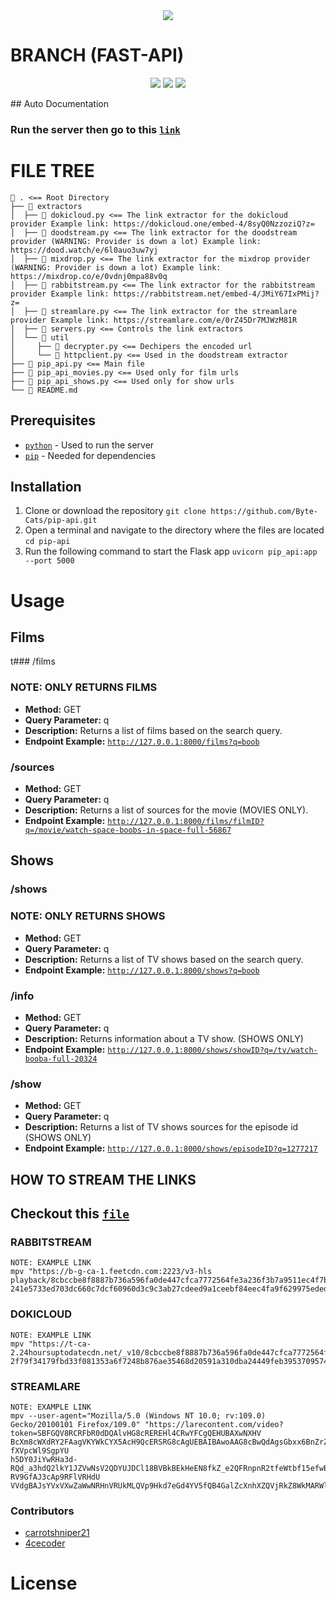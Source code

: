 <div align="center">
	<img src="https://i.imgur.com/dfGnlNc.png" />
	
</div>

# BRANCH (FAST-API)
<div align="center">
	
![](https://img.shields.io/badge/Repo%20Status-Active-informational?style=flat&logo=GitHub&logoColor=white&color=brightgreen)
![](https://img.shields.io/badge/Python-3.7-informational?style=flat&logo=Python&logoColor=white&color=blue)
![](https://img.shields.io/badge/Build%20Status-Passing-informational?style=flat&logoColor=white&color=success)

</div>	
## Auto Documentation

### Run the server then go to this [`link`](http://127.0.0.1:8000/docs)

# FILE TREE

```
 . <== Root Directory
├──  extractors
│  ├──  dokicloud.py <== The link extractor for the dokicloud provider Example link: https://dokicloud.one/embed-4/8syQ0NzzoziQ?z=
│  ├──  doodstream.py <== The link extractor for the doodstream provider (WARNING: Provider is down a lot) Example link: https://dood.watch/e/6l0auo3uw7yj
│  ├──  mixdrop.py <== The link extractor for the mixdrop provider (WARNING: Provider is down a lot) Example link: https://mixdrop.co/e/0vdnj0mpa88v0q
│  ├──  rabbitstream.py <== The link extractor for the rabbitstream provider Example link: https://rabbitstream.net/embed-4/JMiY67IxPMij?z=
│  ├──  streamlare.py <== The link extractor for the streamlare provider Example link: https://streamlare.com/e/0rZ45Dr7MJWzM81R
│  ├──  servers.py <== Controls the link extractors
│  └──  util
│     ├──  decrypter.py <== Dechipers the encoded url
│     └──  httpclient.py <== Used in the doodstream extractor
├──  pip_api.py <== Main file
├──  pip_api_movies.py <== Used only for film urls
├──  pip_api_shows.py <== Used only for show urls
└──  README.md
```
## Prerequisites
- [`python`](https://www.python.org/) - Used to run the server
- [`pip`](https://www.python.org/) - Needed for dependencies

## Installation

1. Clone or download the repository `git clone https://github.com/Byte-Cats/pip-api.git`
2. Open a terminal and navigate to the directory where the files are located `cd pip-api`
3. Run the following command to start the Flask app `uvicorn pip_api:app --port 5000`

# Usage
## Films
t### /films
### NOTE: ONLY RETURNS FILMS
- **Method:** GET
- **Query Parameter:** q
- **Description:** Returns a list of films based on the search query.
- **Endpoint Example:** [`http://127.0.0.1:8000/films?q=boob`](https://github.com/Byte-Cats/pip-api/blob/main/examples/query/films/films.json)

### /sources

- **Method:** GET
- **Query Parameter:** q
- **Description:** Returns a list of sources for the movie (MOVIES ONLY).
- **Endpoint Example:** [`http://127.0.0.1:8000/films/filmID?q=/movie/watch-space-boobs-in-space-full-56867`](https://github.com/Byte-Cats/pip-api/blob/main/examples/query/films/film-sources.json)

## Shows
### /shows
### NOTE: ONLY RETURNS SHOWS
- **Method:** GET
- **Query Parameter:** q
- **Description:** Returns a list of TV shows based on the search query.
- **Endpoint Example:** [`http://127.0.0.1:8000/shows?q=boob`](https://github.com/Byte-Cats/pip-api/blob/main/examples/query/shows.json)

### /info

- **Method:** GET
- **Query Parameter:** q
- **Description:** Returns information about a TV show. (SHOWS ONLY)
- **Endpoint Example:** [`http://127.0.0.1:8000/shows/showID?q=/tv/watch-booba-full-20324`](https://github.com/Byte-Cats/pip-api/blob/main/examples/query/shows/seasons.json)

### /show

- **Method:** GET
- **Query Parameter:** q
- **Description:** Returns a list of TV shows sources for the episode id (SHOWS ONLY)
- **Endpoint Example:** [`http://127.0.0.1:8000/shows/episodeID?q=1277217`](https://github.com/Byte-Cats/pip-api/blob/main/examples/query/shows/show-sources.json)

## HOW TO STREAM THE LINKS 
## Checkout this [`file`](https://github.com/Byte-Cats/pip-api/blob/main/examples/servers/all-servers.json)

### RABBITSTREAM
```
NOTE: EXAMPLE LINK
mpv "https://b-g-ca-1.feetcdn.com:2223/v3-hls
playback/8cbccbe8f8887b736a596fa0de447cfca7772564fe3a236f3b7a9511ec4f7bfc5404ad2d997c41fa2ac602d74d6b2560c2a8b1534af5ca2f20a57085
241e5733ed703dc660c7dcf60960d3c9c3ab27cdeed9a1ceebf84eec4fa9f629975eded6a0a7e6f1ef658aac2b10892d6b518ec5ad6dbc19c3d5da08ce08feda40d6ab015ffcacae85c82920c299a77c5611491c6b08888d39777777e258907886747b0e/playlist.m3u8"
```
### DOKICLOUD
```
NOTE: EXAMPLE LINK
mpv "https://t-ca-2.24hoursuptodatecdn.net/_v10/8cbccbe8f8887b736a596fa0de447cfca7772564fe3a236f3b7a9511ec4f7bfc5404ad2d997c41fa2ac602d74d6b2560dfb514d628e8dbf28acee1e9e759f05
2f79f34179fbd33f081353a6f7248b876ae35468d20591a310dba24449feb3953709574ddf7110b6f02ec806364f803ab50bc73215f965fc0837d8c461e1b0255/playlist.m3u8"
```
### STREAMLARE
```
NOTE: EXAMPLE LINK
mpv --user-agent="Mozilla/5.0 (Windows NT 10.0; rv:109.0) Gecko/20100101 Firefox/109.0" "https://larecontent.com/video?token=SBFGQV8RCRFbR0dDQAlvHG8cREREHl4CRwYFCgQEHUBAXwNXHV
BcXm8cWXdRY2FAagVKYWkCYX5AcH9QcERSRG8cAgUEBAIBAwoAAG8cBwQdAgsGbxx6BnZrZFhpXllmSn5JaXQeR0l1e11DQ0dsBWNrdF1KfHJlWgBHV1BHUmECB0lSfwFfYAJHSgdYVmxYVmRRVUN7VFILQmdRanx-fXVpcWl9SgpYU
h5DY0JiYwRHa3d-RQd_a3hdQ2lkY1JZVwNsV2QDYUJDCl18BVBkBEkHeEN8fkZ_e2QFRnpnR2tfeWtbf15efwBYbHxVQ2FQbAFhSx5mcARqQFlfUGJxUUF4UGYBZmthUURxZVFZW1wAQQFESlx6VwpmdWB-RV9GfAJ3cAp9RFlVRHdU
VVdgBAJsYVxVXwZaWwNRHnVRUkMLQVp9Hkd7eGd4YV5fQB4GalZcXnhXZQVjRkZ8WkMARWlrX3B9fWwKQV1mC2lrZwQGQXsCaUR9cgZabGJ1a34HA28cCwQEBQoCAB1eQwcMQEdBVlJeDgIRHxFaQxEJEQcEHQILBhFO"
```

### Contributors

- [carrotshniper21](https://github.com/carrotshniper21)
- [4cecoder](https://github.com/4cecoder)

# License


